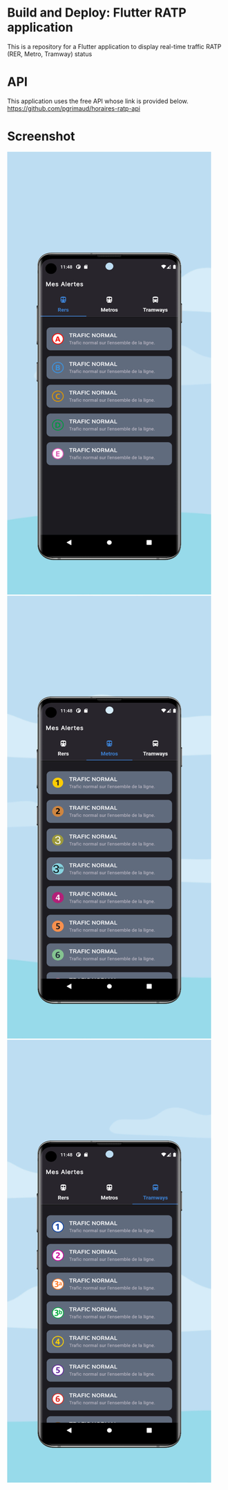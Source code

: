 # Build and Deploy: Flutter RATP application
This is a repository for a Flutter application to display real-time traffic RATP (RER, Metro, Tramway) status

# API
This application uses the free API whose link is provided below.
https://github.com/pgrimaud/horaires-ratp-api

# Screenshot
![alt text](1.jpeg)
![alt text](2.jpeg)
![alt text](3.jpeg)

